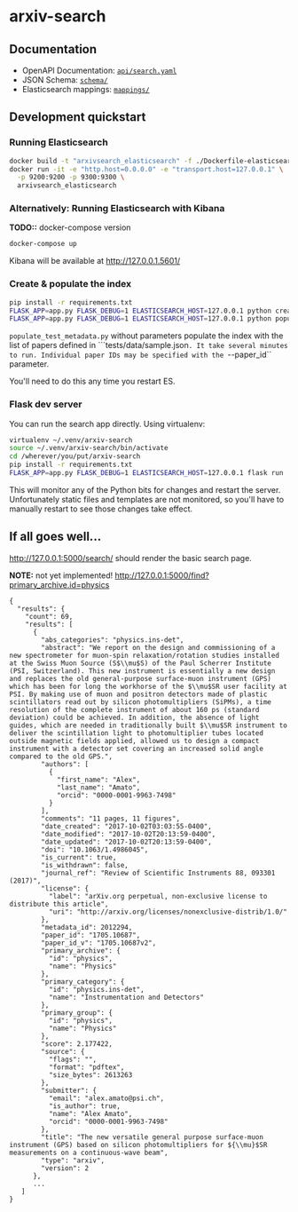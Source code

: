 # arxiv-search

## Documentation

- OpenAPI Documentation: [``api/search.yaml``](api/search.yaml)
- JSON Schema: [``schema/``](schema)
- Elasticsearch mappings: [``mappings/``](mappings)


## Development quickstart

### Running Elasticsearch

```bash
docker build -t "arxivsearch_elasticsearch" -f ./Dockerfile-elasticsearch .
docker run -it -e "http.host=0.0.0.0" -e "transport.host=127.0.0.1" \
  -p 9200:9200 -p 9300:9300 \
  arxivsearch_elasticsearch
```

### Alternatively: Running Elasticsearch with Kibana
**TODO::** docker-compose version
```bash
docker-compose up
```
Kibana will be available at http://127.0.0.1.5601/

### Create & populate the index

```bash
pip install -r requirements.txt
FLASK_APP=app.py FLASK_DEBUG=1 ELASTICSEARCH_HOST=127.0.0.1 python create_index.py
FLASK_APP=app.py FLASK_DEBUG=1 ELASTICSEARCH_HOST=127.0.0.1 python populate_test_metadata.py
```

``populate_test_metadata.py`` without parameters populate the index with the
list of papers defined in ```tests/data/sample.json``. It take several minutes
to run. Individual paper IDs may be specified with the ``--paper_id``
parameter.

You'll need to do this any time you restart ES.

### Flask dev server

You can run the search app directly. Using virtualenv:

```bash
virtualenv ~/.venv/arxiv-search
source ~/.venv/arxiv-search/bin/activate
cd /wherever/you/put/arxiv-search
pip install -r requirements.txt
FLASK_APP=app.py FLASK_DEBUG=1 ELASTICSEARCH_HOST=127.0.0.1 flask run
```

This will monitor any of the Python bits for changes and restart the server.
Unfortunately static files and templates are not monitored, so you'll have to
manually restart to see those changes take effect.

## If all goes well...

http://127.0.0.1:5000/search/ should render the basic search page.

**NOTE:** not yet implemented!
http://127.0.0.1:5000/find?primary_archive.id=physics

```
{
  "results": {
    "count": 69,
    "results": [
      {
        "abs_categories": "physics.ins-det",
        "abstract": "We report on the design and commissioning of a new spectrometer for muon-spin relaxation/rotation studies installed at the Swiss Muon Source (S$\\mu$S) of the Paul Scherrer Institute (PSI, Switzerland). This new instrument is essentially a new design and replaces the old general-purpose surface-muon instrument (GPS) which has been for long the workhorse of the $\\mu$SR user facility at PSI. By making use of muon and positron detectors made of plastic scintillators read out by silicon photomultipliers (SiPMs), a time resolution of the complete instrument of about 160 ps (standard deviation) could be achieved. In addition, the absence of light guides, which are needed in traditionally built $\\mu$SR instrument to deliver the scintillation light to photomultiplier tubes located outside magnetic fields applied, allowed us to design a compact instrument with a detector set covering an increased solid angle compared to the old GPS.",
        "authors": [
          {
            "first_name": "Alex",
            "last_name": "Amato",
            "orcid": "0000-0001-9963-7498"
          }
        ],
        "comments": "11 pages, 11 figures",
        "date_created": "2017-10-02T03:03:55-0400",
        "date_modified": "2017-10-02T20:13:59-0400",
        "date_updated": "2017-10-02T20:13:59-0400",
        "doi": "10.1063/1.4986045",
        "is_current": true,
        "is_withdrawn": false,
        "journal_ref": "Review of Scientific Instruments 88, 093301 (2017)",
        "license": {
          "label": "arXiv.org perpetual, non-exclusive license to distribute this article",
          "uri": "http://arxiv.org/licenses/nonexclusive-distrib/1.0/"
        },
        "metadata_id": 2012294,
        "paper_id": "1705.10687",
        "paper_id_v": "1705.10687v2",
        "primary_archive": {
          "id": "physics",
          "name": "Physics"
        },
        "primary_category": {
          "id": "physics.ins-det",
          "name": "Instrumentation and Detectors"
        },
        "primary_group": {
          "id": "physics",
          "name": "Physics"
        },
        "score": 2.177422,
        "source": {
          "flags": "",
          "format": "pdftex",
          "size_bytes": 2613263
        },
        "submitter": {
          "email": "alex.amato@psi.ch",
          "is_author": true,
          "name": "Alex Amato",
          "orcid": "0000-0001-9963-7498"
        },
        "title": "The new versatile general purpose surface-muon instrument (GPS) based on silicon photomultipliers for ${\\mu}$SR measurements on a continuous-wave beam",
        "type": "arxiv",
        "version": 2
      },
      ...
   ]
}
```
